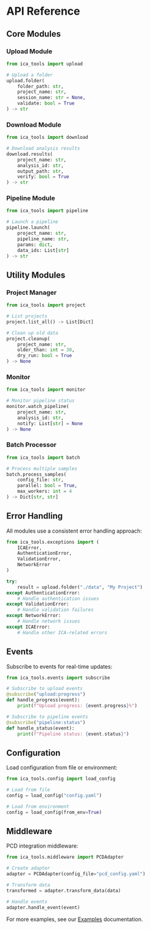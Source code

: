 # API Reference

## Core Modules

### Upload Module
```python
from ica_tools import upload

# Upload a folder
upload.folder(
    folder_path: str,
    project_name: str,
    session_name: str = None,
    validate: bool = True
) -> str
```

### Download Module
```python
from ica_tools import download

# Download analysis results
download.results(
    project_name: str,
    analysis_id: str,
    output_path: str,
    verify: bool = True
) -> str
```

### Pipeline Module
```python
from ica_tools import pipeline

# Launch a pipeline
pipeline.launch(
    project_name: str,
    pipeline_name: str,
    params: dict,
    data_ids: List[str]
) -> str
```

## Utility Modules

### Project Manager
```python
from ica_tools import project

# List projects
project.list_all() -> List[Dict]

# Clean up old data
project.cleanup(
    project_name: str,
    older_than: int = 30,
    dry_run: bool = True
) -> None
```

### Monitor
```python
from ica_tools import monitor

# Monitor pipeline status
monitor.watch_pipeline(
    project_name: str,
    analysis_id: str,
    notify: List[str] = None
) -> None
```

### Batch Processor
```python
from ica_tools import batch

# Process multiple samples
batch.process_samples(
    config_file: str,
    parallel: bool = True,
    max_workers: int = 4
) -> Dict[str, str]
```

## Error Handling

All modules use a consistent error handling approach:

```python
from ica_tools.exceptions import (
    ICAError,
    AuthenticationError,
    ValidationError,
    NetworkError
)

try:
    result = upload.folder("./data", "My Project")
except AuthenticationError:
    # Handle authentication issues
except ValidationError:
    # Handle validation failures
except NetworkError:
    # Handle network issues
except ICAError:
    # Handle other ICA-related errors
```

## Events

Subscribe to events for real-time updates:

```python
from ica_tools.events import subscribe

# Subscribe to upload events
@subscribe("upload:progress")
def handle_progress(event):
    print(f"Upload progress: {event.progress}%")

# Subscribe to pipeline events
@subscribe("pipeline:status")
def handle_status(event):
    print(f"Pipeline status: {event.status}")
```

## Configuration

Load configuration from file or environment:

```python
from ica_tools.config import load_config

# Load from file
config = load_config("config.yaml")

# Load from environment
config = load_config(from_env=True)
```

## Middleware

PCD integration middleware:

```python
from ica_tools.middleware import PCDAdapter

# Create adapter
adapter = PCDAdapter(config_file="pcd_config.yaml")

# Transform data
transformed = adapter.transform_data(data)

# Handle events
adapter.handle_event(event)
```

For more examples, see our [Examples](examples.md) documentation.
